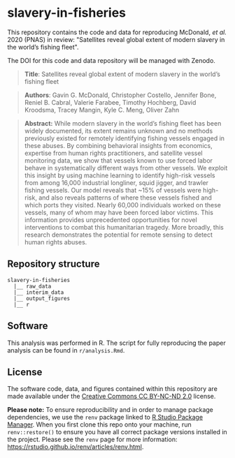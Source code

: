 # slavery-in-fisheries
This repository contains the code and data for reproducing McDonald, *et al.* 2020 (PNAS) in review: "Satellites reveal global extent of modern slavery in the world’s fishing fleet".

The DOI for this code and data repository will be managed with Zenodo.

> **Title**: Satellites reveal global extent of modern slavery in the world’s fishing fleet

> **Authors**: Gavin G. McDonald, Christopher Costello, Jennifer Bone, Reniel B. Cabral, Valerie Farabee, Timothy Hochberg, David Kroodsma, Tracey Mangin, Kyle C. Meng, Oliver Zahn


> **Abstract:** While modern slavery in the world’s fishing fleet has been widely documented, its extent remains unknown and no methods previously existed for remotely identifying fishing vessels engaged in these abuses. By combining behavioral insights from economics, expertise from human rights practitioners, and satellite vessel monitoring data, we show that vessels known to use forced labor behave in systematically different ways from other vessels. We exploit this insight by using machine learning to identify high-risk vessels from among 16,000 industrial longliner, squid jigger, and trawler fishing vessels. Our model reveals that ~15% of vessels were high-risk, and also reveals patterns of where these vessels fished and which ports they visited. Nearly 60,000 individuals worked on these vessels, many of whom may have been forced labor victims. This information provides unprecedented opportunities for novel interventions to combat this humanitarian tragedy. More broadly, this research demonstrates the potential for remote sensing to detect human rights abuses.

## Repository structure  

```
slavery-in-fisheries
  |__ raw_data
  |__ interim_data
  |__ output_figures
  |__ r
```

## Software

This analysis was performed in R. The script for fully reproducing the paper analysis can be found in `r/analysis.Rmd`.

## License

The software code, data, and figures contained within this repository are made available under the [Creative Commons CC BY-NC-ND 2.0](https://creativecommons.org/licenses/by-nc-nd/2.0/) license.

**Please note:** To ensure reproducibility and in order to manage package dependencies, we use the `renv` package linked to [R Studio Package Manager](https://packagemanager.rstudio.com/client/#/). When you first clone this repo onto your machine, run `renv::restore()` to ensure you have all correct package versions installed in the project. Please see the `renv` page for more information: https://rstudio.github.io/renv/articles/renv.html.